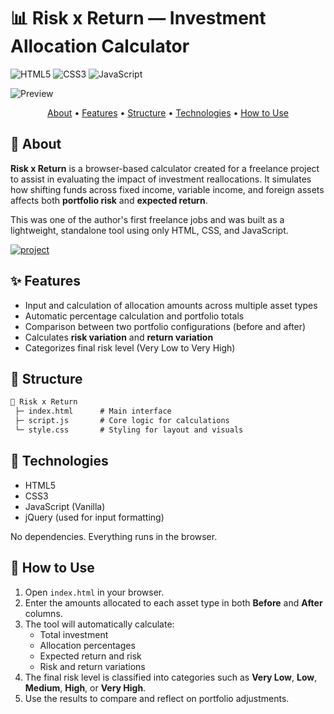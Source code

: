 # 📊 Risk x Return — Investment Allocation Calculator

![HTML5](https://img.shields.io/badge/html5-%23E34F26.svg?style=for-the-badge&logo=html5&logoColor=white)
![CSS3](https://img.shields.io/badge/css3-%231572B6.svg?style=for-the-badge&logo=css3&logoColor=white)
![JavaScript](https://img.shields.io/badge/javascript-%23323330.svg?style=for-the-badge&logo=javascript&logoColor=%23F7DF1E)

![Preview](https://rxr.byissa.dev/preview.png)

<p align="center">
  <a href="#about">About</a> •
  <a href="#features">Features</a> •
  <a href="#structure">Structure</a> •
  <a href="#technologies">Technologies</a> •
  <a href="#how_to_use">How to Use</a>
</p>

<h2 id="about">📌 About</h2>

**Risk x Return** is a browser-based calculator created for a freelance project to assist in evaluating the impact of investment reallocations. It simulates how shifting funds across fixed income, variable income, and foreign assets affects both **portfolio risk** and **expected return**.

This was one of the author's first freelance jobs and was built as a lightweight, standalone tool using only HTML, CSS, and JavaScript.

[![project](https://img.shields.io/badge/📱Visit_this_project-000?style=for-the-badge&logo=project)](https://rxr.byissa.dev)

<h2 id="features">✨ Features</h2>

- Input and calculation of allocation amounts across multiple asset types
- Automatic percentage calculation and portfolio totals
- Comparison between two portfolio configurations (before and after)
- Calculates **risk variation** and **return variation**
- Categorizes final risk level (Very Low to Very High)

<h2 id="structure">📁 Structure</h2>

```txt
📂 Risk x Return
 ├─ index.html      # Main interface
 ├─ script.js       # Core logic for calculations
 └─ style.css       # Styling for layout and visuals
```

 <h2 id="technologies">🧪 Technologies</h2>

- HTML5
- CSS3
- JavaScript (Vanilla)
- jQuery (used for input formatting)

No dependencies. Everything runs in the browser.

<h2 id="how_to_use">🚀 How to Use</h2>

1. Open `index.html` in your browser.  
2. Enter the amounts allocated to each asset type in both **Before** and **After** columns.  
3. The tool will automatically calculate:  
   - Total investment  
   - Allocation percentages  
   - Expected return and risk  
   - Risk and return variations  
4. The final risk level is classified into categories such as **Very Low**, **Low**, **Medium**, **High**, or **Very High**.  
5. Use the results to compare and reflect on portfolio adjustments.

